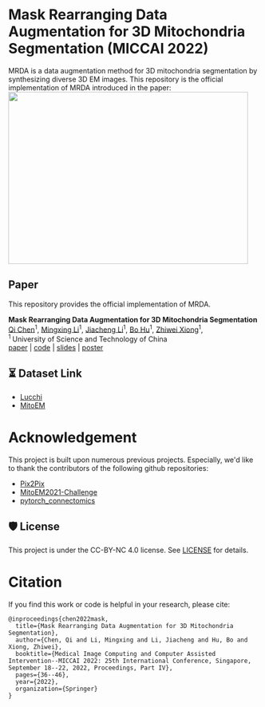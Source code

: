 # Mask Rearranging Data Augmentation for 3D Mitochondria Segmentation (MICCAI 2022)

MRDA is a data augmentation method for 3D mitochondria segmentation by synthesizing diverse 3D EM images. This repository is the official implementation of MRDA introduced in the paper: 
<img src="teaser_fig.png" width = "480" height = "345" alt="" align=center />

## Paper
This repository provides the official implementation of MRDA.

<b>Mask Rearranging Data Augmentation for 3D Mitochondria Segmentation</b> <br/>
[Qi Chen](https://ljwztc.github.io)<sup>1</sup>, [Mingxing Li](https://scholar.google.com/citations?user=-pfkprkAAAAJ&hl=en)<sup>1</sup>, [Jiacheng Li](http://home.ustc.edu.cn/~jclee/)<sup>1</sup>,  [Bo Hu](https://lambert-x.github.io)<sup>1</sup>, [Zhiwei Xiong](http://staff.ustc.edu.cn/~zwxiong/)<sup>1</sup>, <br/>
<sup>1 </sup>University of Science and Technology of China<br/>
[paper](https://link.springer.com/content/pdf/10.1007/978-3-031-16440-8_4.pdf) | [code](https://github.com/qic999/MRDA_MitoSeg) | [slides](https://github.com/ljwztc/CLIP-Driven-Universal-Model/blob/main/documents/slides.pdf) | [poster](https://github.com/ljwztc/CLIP-Driven-Universal-Model/blob/main/documents/poster.pdf) 

## ⏳ Dataset Link
- [Lucchi](https://www.epfl.ch/labs/cvlab/data/data-em/)
- [MitoEM](https://mitoem.grand-challenge.org/)


# Acknowledgement
This project is built upon numerous previous projects. Especially, we'd like to thank the contributors of the following github repositories:
- [Pix2Pix](https://github.com/junyanz/pytorch-CycleGAN-and-pix2pix)
- [MitoEM2021-Challenge](https://github.com/Limingxing00/MitoEM2021-Challenge)
- [pytorch_connectomics](https://github.com/zudi-lin/pytorch_connectomics)

## 🛡️ License
This project is under the CC-BY-NC 4.0 license. See [LICENSE](LICENSE) for details.

# Citation
If you find this work or code is helpful in your research, please cite:
```
@inproceedings{chen2022mask,
  title={Mask Rearranging Data Augmentation for 3D Mitochondria Segmentation},
  author={Chen, Qi and Li, Mingxing and Li, Jiacheng and Hu, Bo and Xiong, Zhiwei},
  booktitle={Medical Image Computing and Computer Assisted Intervention--MICCAI 2022: 25th International Conference, Singapore, September 18--22, 2022, Proceedings, Part IV},
  pages={36--46},
  year={2022},
  organization={Springer}
}
```



